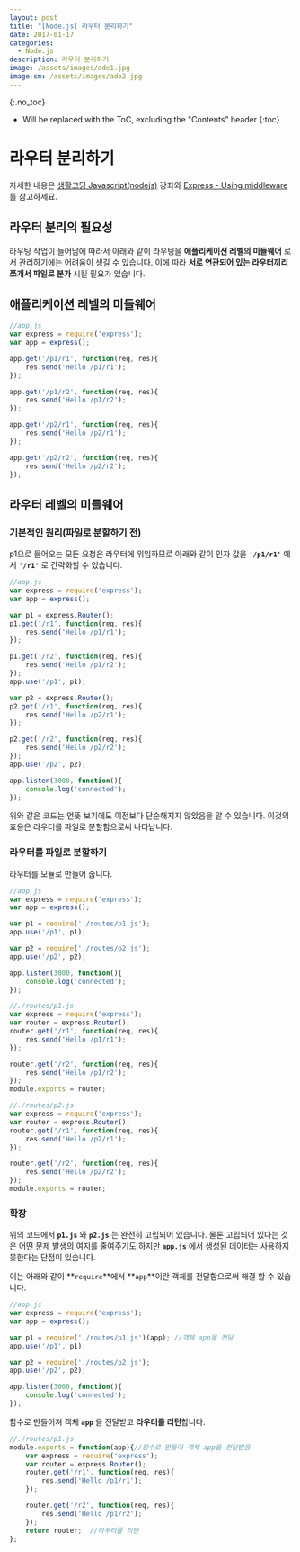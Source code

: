 ```yaml
---
layout: post
title: "[Node.js] 라우터 분리하기"
date: 2017-01-17
categories:
  - Node.js
description: 라우터 분리하기
image: /assets/images/ade1.jpg
image-sm: /assets/images/ade2.jpg
---
```

{:.no_toc}

* Will be replaced with the ToC, excluding the "Contents" header
{:toc}  

# 라우터 분리하기
자세한 내용은 [생활코딩 Javascript(nodejs)](https://opentutorials.org/course/2136/12445)
강좌와 [Express - Using middleware](http://expressjs.com/ko/guide/using-middleware.html)를 참고하세요.

## 라우터 분리의 필요성
라우팅 작업이 늘어남에 따라서 아래와 같이 라우팅을 **애플리케이션 레벨의 미들웨어** 로서 관리하기에는
어려움이 생길 수 있습니다. 이에 따라 **서로 연관되어 있는 라우터끼리 쪼개서 파일로 분가** 시킬
필요가 있습니다.

## 애플리케이션 레벨의 미들웨어

``` javascript
//app.js
var express = require('express');
var app = express();

app.get('/p1/r1', function(req, res){
	res.send('Hello /p1/r1');		
});

app.get('/p1/r2', function(req, res){
	res.send('Hello /p1/r2');		
});

app.get('/p2/r1', function(req, res){
	res.send('Hello /p2/r1');		
});

app.get('/p2/r2', function(req, res){
	res.send('Hello /p2/r2');		
});
```

## 라우터 레벨의 미들웨어

### 기본적인 원리(파일로 분할하기 전)

p1으로 들어오는 모든 요청은 라우터에 위임하므로 아래와 같이
인자 값을 **`'/p1/r1'`** 에서 **`'/r1'`** 로 간략화할 수 있습니다.

```javascript
//app.js
var express = require('express');
var app = express();

var p1 = express.Router();
p1.get('/r1', function(req, res){
	res.send('Hello /p1/r1');		
});

p1.get('/r2', function(req, res){
	res.send('Hello /p1/r2');		
});
app.use('/p1', p1);

var p2 = express.Router();
p2.get('/r1', function(req, res){
	res.send('Hello /p2/r1');		
});

p2.get('/r2', function(req, res){
	res.send('Hello /p2/r2');		
});
app.use('/p2', p2);

app.listen(3000, function(){
	console.log('connected');		
});
```

위와 같은 코드는 언뜻 보기에도 이전보다 단순해지지 않았음을 알 수 있습니다.
이것의 효용은 라우터를 파일로 분할함으로써 나타납니다.

### 라우터를 파일로 분할하기

라우터를 모듈로 만들어 줍니다.

``` javascript
//app.js
var express = require('express');
var app = express();

var p1 = require('./routes/p1.js');
app.use('/p1', p1);

var p2 = require('./routes/p2.js');
app.use('/p2', p2);

app.listen(3000, function(){
	console.log('connected');		
});
```

``` javascript
//./routes/p1.js
var express = require('express');
var router = express.Router();
router.get('/r1', function(req, res){
	res.send('Hello /p1/r1');		
});

router.get('/r2', function(req, res){
	res.send('Hello /p1/r2');		
});
module.exports = router;
```

``` javascript
//./routes/p2.js
var express = require('express');
var router = express.Router();
router.get('/r1', function(req, res){
	res.send('Hello /p2/r1');		
});

router.get('/r2', function(req, res){
	res.send('Hello /p2/r2');		
});
module.exports = router;
```

### 확장

위의 코드에서 **`p1.js`** 와 **`p2.js`** 는 완전히 고립되어 있습니다.
물론 고립되어 있다는 것은 어떤 문제 발생의 여지를 줄여주기도 하지만
**`app.js`** 에서 생성된 데이터는 사용하지 못한다는 단점이 있습니다.  

이는 아래와 같이 **`require`**에서 **`app`**이란 객체를 전달함으로써 해결 할 수 있습니다.

``` javascript
//app.js
var express = require('express');
var app = express();

var p1 = require('./routes/p1.js')(app); //객체 app을 전달
app.use('/p1', p1);

var p2 = require('./routes/p2.js');
app.use('/p2', p2);

app.listen(3000, function(){
	console.log('connected');		
});
```

함수로 만들어져 객체 **`app`** 을 전달받고 **라우터를 리턴**합니다.

``` javascript
//./routes/p1.js
module.exports = function(app){//함수로 만들어 객체 app을 전달받음
	var express = require('express');
	var router = express.Router();
	router.get('/r1', function(req, res){
		res.send('Hello /p1/r1');		
	});

	router.get('/r2', function(req, res){
		res.send('Hello /p1/r2');		
	});
	return router;	//라우터를 리턴
};
```
